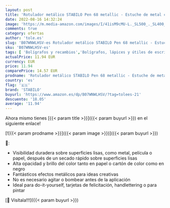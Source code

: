 ```yaml
---
layout: post
title: 'Rotulador metálico STABILO Pen 68 metallic - Estuche de metal con 8 colores'
date: 2022-08-16 14:32:24
image: 'https://m.media-amazon.com/images/I/41isM9cMU-L._SL500_._SL400_.jpg'
comments: true
category: ofertas
author: 'tole.es'
slug: 'B07WNWLHSV-es Rotulador metálico STABILO Pen 68 metallic - Estuche de...'
sku: 'B07WNWLHSV-es'
tags: [ 'Bolígrafos y recambios','Bolígrafos, lápices y útiles de escritura','Oficina y papelería','Rotuladores de punta fina','rotulador','stabilo','🇪🇸', ]
actualPrice: 11.94 EUR
currency: EUR
price: 11.94
comparePrice: 14.57 EUR
prodname: 'Rotulador metálico STABILO Pen 68 metallic - Estuche de metal con 8 colores'
country: 'es'
flag: '🇪🇸'
brand: 'STABILO'
buyurl: 'https://www.amazon.es/dp/B07WNWLHSV/?tag=tolees-21'
descuento: '18.05'
average: '11.94'
---
```


Ahora mismo tienes [{{< param title >}}]({{< param buyurl >}}) en el siguiente enlace!

[![{{< param prodname >}}]({{< param image >}})]({{< param buyurl >}})

🔎:

- Visibilidad duradera sobre superficies lisas, como metal, película o papel, después de un secado rápido sobre superficies lisas
- Alta opacidad y brillo del color tanto en papel o cartón de color como en negro
- Fantásticos efectos metálicos para ideas creativas
- No es necesario agitar o bombear antes de la aplicación
- Ideal para do-it-yourself, tarjetas de felicitación, handlettering o para pintar

[🛒 Visítala!!!]({{< param buyurl >}})
